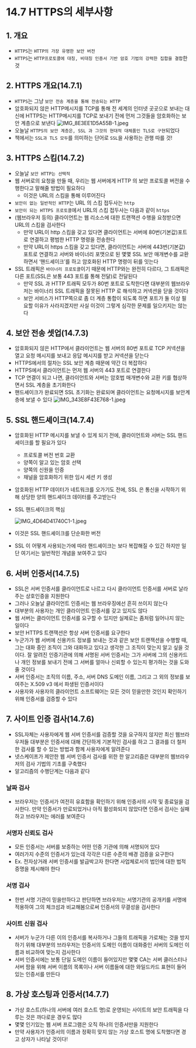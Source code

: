 # 14.7 HTTPS의 세부사항

## 1. 개요

- `HTTPS`는 `HTTP의 가장 유명한 보안 버전`
- `HTTPS`는 `HTTP프로토콜에 대칭, 비대칭 인증서 기반 암호 기법의 강력한 집합을 결합`한 것

## 2. HTTPS 개요(14.7.1)

- `HTTPS`는 그냥 `보안 전송 계층을 통해 전송되는 HTTP`
- 암호화되지 않은 HTTP메시지를 TCP를 통해 전 세계의 인터넷 곳곳으로 보내는 대신에 HTTPS는 HTTP메시지를 TCP로 보내기 전에 먼저 그것들을 암호화하는 보안 계층으로 보낸다
  ![IMG_8E3EE1D5A55B-1.jpeg](https://s3.us-west-2.amazonaws.com/secure.notion-static.com/440ebfc6-7e41-4c90-b25f-ef3aed5c7b2e/IMG_8E3EE1D5A55B-1.jpeg?X-Amz-Algorithm=AWS4-HMAC-SHA256&X-Amz-Content-Sha256=UNSIGNED-PAYLOAD&X-Amz-Credential=AKIAT73L2G45EIPT3X45%2F20230320%2Fus-west-2%2Fs3%2Faws4_request&X-Amz-Date=20230320T125323Z&X-Amz-Expires=86400&X-Amz-Signature=38cbf584dd2dbec13c798d28c605e1083f253e704f283468c0e38bb9d64b754c&X-Amz-SignedHeaders=host&response-content-disposition=filename%3D%22IMG_8E3EE1D5A55B-1.jpeg%22&x-id=GetObject)
- 오늘날 `HTTPS의 보안 계층은, SSL 과 그것의 현대적 대체품인 TLS로 구현`되었다
- 책에서는 `SSL과 TLS 모두`를 의미하는 단어로 `SSL`을 사용하는 관행 따를 것!

## 3. HTTPS 스킴(14.7.2)

- 오늘날 `보안 HTTP는 선택적`
- 웹 서버로의 요청을 만들 때, 우리는 웹 서버에게 HTTP 의 보안 프로토콜 버전을 수행한다고 말해줄 방법이 필요하다
  - 이것은 URL의 스킴을 통해 이루어진다
- `보안이 없는 일반적인 HTTP`는 URL 의 스킴 접두사는 `http`
- `보안이 되는 HTTPS 프로토콜`에서 URL의 스킴 접두사는 다음과 같이 `https`
- (웹브라우저 등의) 클라이언트는 웹 리소스에 대한 트랜잭션 수행을 요청받으면 URL의 스킴을 검사한다
  - 만약 URL이 http 스킴을 갖고 있다면 클라이언트는 서버에 80번(기본값)포트로 연결하고 평범한 HTTP 명령을 전송한다
  - 만약 URL이 https 스킴을 갖고 있다면, 클라이언트는 서버에 443번(기본값) 포트로 연결하고 서버와 바이너리 포맷으로 된 몇몇 SSL 보안 매개변수를 교환하면서 ‘핸드셰이크’를 하고 암호화된 HTTP 명령이 뒤를 잇는다
- SSL 트래픽은 `바이너리 프로토콜`이기 때문에 HTTP와는 완전히 다르다, 그 트래픽은 다른 포트(SSL은 보통 443 포트를 통해 전달)로 전달된다
  - 만약 SSL 과 HTTP 트래픽 모두가 80번 포트로 도착한다면 대부분의 웹브라우저는 바이너리 SSL 트래픽을 잘못된 HTTP 로 해석하고 커넥션을 닫을 것이다
  - 보안 서비스가 HTTP쪽으로 좀 더 계층 통합이 되도록 하면 포트가 둘 이상 필요할 이유가 사라지겠지만 사실 이것이 그렇게 심각한 문제를 일으키지는 않는다

## 4. 보안 전송 셋업(14.7.3)

- 암호화되지 않은 HTTP에서 클라이언트는 웹 서버의 80번 포트로 TCP 커넥션을 열고 요청 메시지를 보내고 응답 메시지를 받고 커넥션을 닫는다
- HTTPS에서의 절차는 SSL 보안 계층 때문에 약간 더 복잡하다
- HTTPS에서 클라이언트는 먼저 웹 서버의 443 포트로 연결한다
- TCP 연결이 되고 나면, 클라이언트와 서버는 암호법 매개변수와 교환 키를 협상하면서 SSL 계층을 초기화한다
- 핸드셰이크가 완료되면 SSL 초기화는 완료되며 클라이언트는 요청메시지를 보안계층에 보낼 수 있다
  ![IMG_343E8F43E768-1.jpeg](https://s3.us-west-2.amazonaws.com/secure.notion-static.com/43c2cb98-ba45-4244-927f-58505f429a1c/IMG_343E8F43E768-1.jpeg?X-Amz-Algorithm=AWS4-HMAC-SHA256&X-Amz-Content-Sha256=UNSIGNED-PAYLOAD&X-Amz-Credential=AKIAT73L2G45EIPT3X45%2F20230320%2Fus-west-2%2Fs3%2Faws4_request&X-Amz-Date=20230320T125336Z&X-Amz-Expires=86400&X-Amz-Signature=a6c4570d9839ace5d1eb77e1da47875b94179d9cbc8ee3e41cfef0f37e6777b6&X-Amz-SignedHeaders=host&response-content-disposition=filename%3D%22IMG_343E8F43E768-1.jpeg%22&x-id=GetObject)

## 5. SSL 핸드셰이크(14.7.4)

- 암호화된 HTTP 메시지를 보낼 수 있게 되기 전에, 클라이언트와 서버는 SSL 핸드셰이크를 할 필요가 있다
  - 프로토콜 버전 번호 교환
  - 양쪽이 알고 있는 암호 선택
  - 양쪽의 신원을 인증
  - 채널을 암호화하기 위한 임시 세션 키 생성
- 암호화된 HTTP 데이터가 네트워크를 오가기도 전에, SSL 은 통신을 시작하기 위해 상당한 양의 핸드셰이크 데이터를 주고받는다
- SSL 핸드셰이크의 핵심

  ![IMG_4D64D41740C1-1.jpeg](https://s3.us-west-2.amazonaws.com/secure.notion-static.com/ed07c6eb-272f-437a-bb80-fba3416e07b4/IMG_4D64D41740C1-1.jpeg?X-Amz-Algorithm=AWS4-HMAC-SHA256&X-Amz-Content-Sha256=UNSIGNED-PAYLOAD&X-Amz-Credential=AKIAT73L2G45EIPT3X45%2F20230320%2Fus-west-2%2Fs3%2Faws4_request&X-Amz-Date=20230320T125408Z&X-Amz-Expires=86400&X-Amz-Signature=31b10f714ad33a1d070e93c514d64bad9ec8c831c85d2d4df08911184e50837d&X-Amz-SignedHeaders=host&response-content-disposition=filename%3D%22IMG_4D64D41740C1-1.jpeg%22&x-id=GetObject)

- 이것은 SSL 핸드셰이크를 단순화한 버전
- SSL 이 어떻게 사용되는가에 따라 핸드셰이크는 보다 복잡해질 수 있긴 하지만 일단 여기서는 일반적인 개념을 보여주고 있다

## 6. 서버 인증서(14.7.5)

- SSL은 서버 인증서를 클라이언트로 나르고 다시 클라이언트 인증서를 서버로 날라주는 상호인증을 지원한다
- 그러나 오늘날 클라이언트 인증서는 웹 브라우징에선 흔히 쓰이지 않는다
- 대부분의 사용자는 개인 클라이언트 인증서를 갖고 있지도 않다
- 웹 서버는 클라이언트 인증서를 요구할 수 있지만 실제로는 좀처럼 일어나지 않는 일이다
- 보안 HTTPS 트랜잭션은 항상 서버 인증서를 요구한다
- 누군가가 웹 서버에 신용카드 정보를 보내는 것과 같은 보안 트랜잭션을 수행할 때, 그는 대화 중인 조직이 그와 대화하고 있다고 생각한 그 조직이 맞는지 알고 싶을 것이다. 잘 알려진 인증기관에 의해 서명된 서버 인증서는 그가 서버에 그의 신용카드나 개인 정보를 보내기 전에 그 서버를 얼마나 신뢰할 수 있는지 평가하는 것을 도와줄 것이다
- 서버 인증서는 조직의 이름, 주소, 서버 DNS 도메인 이름, 그리고 그 외의 정보를 보여주는 X.509 v3 에서 파생된 인증서이다
- 사용자와 사용자의 클라이언트 소프트웨어는 모든 것이 믿을만한 것인지 확인하기 위해 인증서를 검증할 수 있다

## 7. 사이트 인증 검사(14.7.6)

- SSL자체는 사용자에게 웹 서버 인증서를 검증할 것을 요구하지 않지만 최신 웹브라우저들 대부분은 인증서에 대해 간단하게 기본적인 검사를 하고 그 결과를 더 철저한 검사를 할 수 있는 방법과 함께 사용자에게 알려준다
- 넷스케이프가 제안한 웹 서버 인증서 검사를 위한 한 알고리즘은 대부분의 웹브라우저의 검사 기법의 기초를 구축했다
- 알고리즘의 수행단계는 다음과 같다

### 날짜 검사

- 브라우저는 인증서가 여전히 유효함을 확인하기 위해 인증서의 시작 및 종료일을 검사한다. 만약 인증서가 만료되었거나 아직 활성화되지 않았다면 인증서 검사는 실패하고 브라우저는 에러를 보여준다

### 서명자 신뢰도 검사

- 모든 인증서는 서버를 보증하는 어떤 인증 기관에 의해 서명되어 있다
- 여러가지 수준의 인증서가 있는데 각각은 다른 수준의 배경 검증을 요구한다
- Ex. 전자상거래 서버 인증서를 발급박고자 한다면 사업체로서의 법인에 대한 법적 증명을 제시해야 한다

### 서명 검사

- 한번 서명 기관이 믿을만하다고 판단하면 브라우저는 서명기관의 공개키를 서명에 적용하여 그의 체크섬과 비교해봄으로써 인증서의 무결성을 검사한다

### 사이트 신원 검사

- 서버가 누군가 다른 이의 인증서를 복사하거나 그들의 트래픽을 가로채는 것을 방지하기 위해 대부분의 브라우저는 인증서의 도메인 이름이 대화중인 서버의 도메인 이름과 비교하여 맞는지 검사한다
- 서버 인증서에는 보통 단일 도메인 이름이 들어있지만 몇몇 CA는 서버 클러스터나 서버 팜을 위해 서버 이름의 목록이나 서버 이름들에 대한 와일드카드 표현이 들어있는 인증서를 만든다

## 8. 가상 호스팅과 인증서(14.7.7)

- 가상 호스트(하나의 서버에 여러 호스트 명)로 운영되는 사이트의 보안 트래픽을 다루는 것은 까다로운 경우도 많다
- 몇몇 인기있는 웹 서버 프로그램은 오직 하나의 인증서만을 지원한다
- 만약 사용자가 인증서의 이름과 정확히 맞지 않는 가상 호스트 명에 도착했다면 경고 상자가 나타날 것이다!

